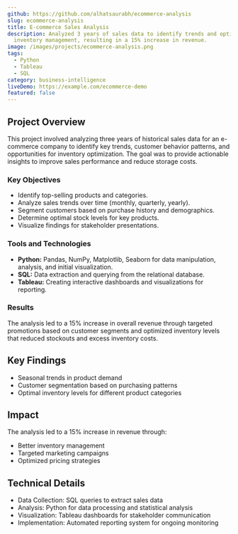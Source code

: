 ```yaml
---
github: https://github.com/alhatsaurabh/ecommerce-analysis
slug: ecommerce-analysis
title: E-commerce Sales Analysis
description: Analyzed 3 years of sales data to identify trends and optimize
  inventory management, resulting in a 15% increase in revenue.
image: /images/projects/ecommerce-analysis.png
tags:
  - Python
  - Tableau
  - SQL
category: business-intelligence
liveDemo: https://example.com/ecommerce-demo
featured: false
---
```


## Project Overview

This project involved analyzing three years of historical sales data for an e-commerce company to identify key trends, customer behavior patterns, and opportunities for inventory optimization. The goal was to provide actionable insights to improve sales performance and reduce storage costs.

### Key Objectives

*   Identify top-selling products and categories.
*   Analyze sales trends over time (monthly, quarterly, yearly).
*   Segment customers based on purchase history and demographics.
*   Determine optimal stock levels for key products.
*   Visualize findings for stakeholder presentations.

### Tools and Technologies

*   **Python:** Pandas, NumPy, Matplotlib, Seaborn for data manipulation, analysis, and initial visualization.
*   **SQL:** Data extraction and querying from the relational database.
*   **Tableau:** Creating interactive dashboards and visualizations for reporting.

### Results

The analysis led to a 15% increase in overall revenue through targeted promotions based on customer segments and optimized inventory levels that reduced stockouts and excess inventory costs.

## Key Findings

- Seasonal trends in product demand
- Customer segmentation based on purchasing patterns
- Optimal inventory levels for different product categories

## Impact

The analysis led to a 15% increase in revenue through:
- Better inventory management
- Targeted marketing campaigns
- Optimized pricing strategies

## Technical Details

- Data Collection: SQL queries to extract sales data
- Analysis: Python for data processing and statistical analysis
- Visualization: Tableau dashboards for stakeholder communication
- Implementation: Automated reporting system for ongoing monitoring 